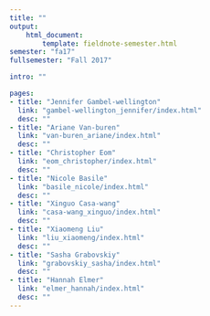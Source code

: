 ```yaml
---
title: ""
output:
    html_document:
        template: fieldnote-semester.html
semester: "fa17"
fullsemester: "Fall 2017"

intro: ""

pages:
- title: "Jennifer Gambel-wellington"
  link: "gambel-wellington_jennifer/index.html"
  desc: ""
- title: "Ariane Van-buren"
  link: "van-buren_ariane/index.html"
  desc: ""
- title: "Christopher Eom"
  link: "eom_christopher/index.html"
  desc: ""
- title: "Nicole Basile"
  link: "basile_nicole/index.html"
  desc: ""
- title: "Xinguo Casa-wang"
  link: "casa-wang_xinguo/index.html"
  desc: ""
- title: "Xiaomeng Liu"
  link: "liu_xiaomeng/index.html"
  desc: ""
- title: "Sasha Grabovskiy"
  link: "grabovskiy_sasha/index.html"
  desc: ""
- title: "Hannah Elmer"
  link: "elmer_hannah/index.html"
  desc: ""
---
```

